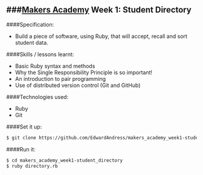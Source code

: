 ###[Makers Academy] Week 1: Student Directory
-----------------------------------------

####Specification: 
 * Build a piece of software, using Ruby, that will accept, recall and sort student data.

####Skills / lessons learnt:
 * Basic Ruby syntax and methods
 * Why the Single Responsibility Principle is so important!
 * An introduction to pair programming
 * Use of distributed version control (Git and GitHub)

####Technologies used:
 * Ruby
 * Git

####Set it up:
```sh
$ git clone https://github.com/EdwardAndress/makers_academy_week1-student_directory.git
```

####Run it:
```sh
$ cd makers_academy_week1-student_directory
$ ruby directory.rb
```
[Makers Academy]: http://makersacademy.com
